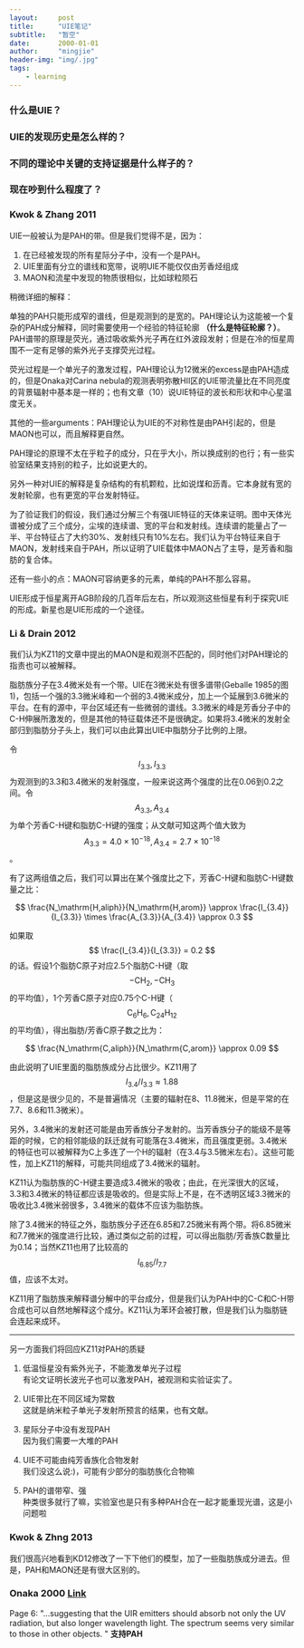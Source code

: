 ```yaml
---
layout:     post
title:      "UIE笔记"
subtitle:   "暂空"
date:       2000-01-01
author:     "mingjie"
header-img: "img/.jpg"
tags:
    - learning
---
```


### 什么是UIE？

### UIE的发现历史是怎么样的？

### 不同的理论中关键的支持证据是什么样子的？

### 现在吵到什么程度了？


### Kwok & Zhang 2011

UIE一般被认为是PAH的带。但是我们觉得不是，因为：
1. 在已经被发现的所有星际分子中，没有一个是PAH。
2. UIE里面有分立的谱线和宽带，说明UIE不能仅仅由芳香烃组成
3. MAON和流星中发现的物质很相似，比如球粒陨石

稍微详细的解释：

单独的PAH只能形成窄的谱线，但是观测到的是宽的。PAH理论认为这能被一个复杂的PAH成分解释，同时需要使用一个经验的特征轮廓 **（什么是特征轮廓？）**。PAH谱带的原理是荧光，通过吸收紫外光子再在红外波段发射；但是在冷的恒星周围不一定有足够的紫外光子支撑荧光过程。

荧光过程是一个单光子的激发过程，PAH理论认为12微米的excess是由PAH造成的，但是Onaka对Carina nebula的观测表明弥散HII区的UIE带流量比在不同亮度的背景辐射中基本是一样的；也有文章（10）说UIE特征的波长和形状和中心星温度无关。

其他的一些arguments：PAH理论认为UIE的不对称性是由PAH引起的，但是MAON也可以，而且解释更自然。

PAH理论的原理不太在乎粒子的成分，只在乎大小，所以换成别的也行；有一些实验室结果支持别的粒子，比如说更大的。

另外一种对UIE的解释是复杂结构的有机颗粒，比如说煤和沥青。它本身就有宽的发射轮廓，也有更宽的平台发射特征。

为了验证我们的假设，我们通过分解三个有强UIE特征的天体来证明。图中天体光谱被分成了三个成分，尘埃的连续谱、宽的平台和发射线。连续谱的能量占了一半、平台特征占了大约30%、发射线只有10%左右。我们认为平台特征来自于MAON，发射线来自于PAH，所以证明了UIE载体中MAON占了主导，是芳香和脂肪的复合体。

还有一些小的点：MAON可容纳更多的元素，单纯的PAH不那么容易。

UIE形成于恒星离开AGB阶段的几百年后左右，所以观测这些恒星有利于探究UIE的形成。新星也是UIE形成的一个途径。

### Li & Drain 2012

我们认为KZ11的文章中提出的MAON是和观测不匹配的，同时他们对PAH理论的指责也可以被解释。

脂肪族分子在3.4微米处有一个带。UIE在3微米处有很多谱带(Geballe 1985的图1)，包括一个强的3.3微米峰和一个弱的3.4微米成分，加上一个延展到3.6微米的平台。在有的源中，平台区域还有一些微弱的谱线。3.3微米的峰是芳香分子中的C-H伸展所激发的，但是其他的特征载体还不是很确定。如果将3.4微米的发射全部归到脂肪分子头上，我们可以由此算出UIE中脂肪分子比例的上限。

令$$ I_{3.3}, I_{3.3} $$ 为观测到的3.3和3.4微米的发射强度，一般来说这两个强度的比在0.06到0.2之间。令$$ A_{3.3}, A_{3.4} $$为单个芳香C-H键和脂肪C-H键的强度；从文献可知这两个值大致为$$ A_{3.3} = 4.0 \times 10^{-18}, A_{3.4} = 2.7 \times 10^{-18} $$。

有了这两组值之后，我们可以算出在某个强度比之下，芳香C-H键和脂肪C-H键数量之比：

$$ \frac{N_\mathrm{H,aliph}}{N_\mathrm{H,arom}} \approx \frac{I_{3.4}}{I_{3.3}} \times \frac{A_{3.3}}{A_{3.4}} \approx 0.3 $$

如果取$$ \frac{I_{3.4}}{I_{3.3}} = 0.2 $$的话。假设1个脂肪C原子对应2.5个脂肪C-H键（取$$ \mathrm{-CH_2, -CH_3} $$的平均值），1个芳香C原子对应0.75个C-H键（$$ \mathrm{C_6H_6, C_{24}H_{12}} $$的平均值），得出脂肪/芳香C原子数之比为：

$$ \frac{N_\mathrm{C,aliph}}{N_\mathrm{C,arom}} \approx 0.09 $$

由此说明了UIE里面的脂肪族成分占比很少。KZ11用了$$ I_{3.4} / I_{3.3} \approx 1.88 $$，但是这是很少见的，不是普遍情况（主要的辐射在8、11.8微米，但是平常的在7.7、8.6和11.3微米）。

另外，3.4微米的发射还可能是由芳香族分子发射的。当芳香族分子的能级不是等距的时候，它的相邻能级的跃迁就有可能落在3.4微米，而且强度更弱。3.4微米的特征也可以被解释为C上多连了一个H的辐射（在3.4与3.5微米左右）。这些可能性，加上KZ11的解释，可能共同组成了3.4微米的辐射。

KZ11认为脂肪族的C-H键主要造成3.4微米的吸收；由此，在光深很大的区域，3.3和3.4微米的特征都应该是吸收的。但是实际上不是，在不透明区域3.3微米的吸收比3.4微米弱很多，3.4微米的载体不应该为脂肪族。

除了3.4微米的特征之外，脂肪族分子还在6.85和7.25微米有两个带。将6.85微米和7.7微米的强度进行比较，通过类似之前的过程，可以得出脂肪/芳香族C数量比为0.14；当然KZ11也用了比较高的$$ I_{6.85} / I_{7.7} $$值，应该不太对。

KZ11用了脂肪族来解释谱分解中的平台成分，但是我们认为PAH中的C-C和C-H带合成也可以自然地解释这个成分。KZ11认为苯环会被打散，但是我们认为脂肪链会连起来成环。

---

另一方面我们将回应KZ11对PAH的质疑

1. 低温恒星没有紫外光子，不能激发单光子过程<br>
有论文证明长波光子也可以激发PAH，被观测和实验证实了。

2. UIE带比在不同区域为常数<br>
这就是纳米粒子单光子发射所预言的结果，也有文献。

3. 星际分子中没有发现PAH<br>
因为我们需要一大堆的PAH

4. UIE不可能由纯芳香族化合物发射<br>
我们没这么说:)，可能有少部分的脂肪族化合物嘛

5. PAH的谱带窄、强<br>
种类很多就行了嘛，实验室也是只有多种PAH合在一起才能重现光谱，这是小问题啦

### Kwok & Zhng 2013

我们很高兴地看到KD12修改了一下下他们的模型，加了一些脂肪族成分进去。但是，PAH和MAON还是有很大区别的。



### Onaka 2000 [Link](http://adsabs.harvard.edu/abs/2000AdSpR..25.2167O)

Page 6: "...suggesting that the UIR emitters should absorb not only the UV radiation, but also longer wavelength light. The spectrum seems very similar to those in other objects. "
**支持PAH**
